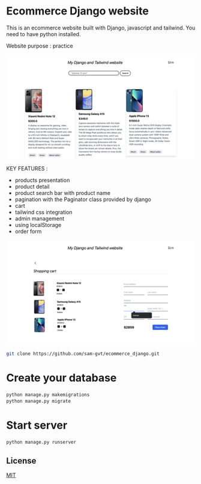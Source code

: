 # Ecommerce Django website

This is an ecommerce website built with Django, javascript and tailwind.
You need to have python installed.

Website purpose : practice

![Alt Text 1](./theme/images/homePage.png)


KEY FEATURES :
- products presentation
- product detail
- product search bar with product name
- pagination with the Paginator class provided by django
- cart
- tailwind css integration
- admin management 
- using localStorage
- order form

![Alt Text 2](./theme/images/cartPage.png)
```bash
git clone https://github.com/sam-gvt/ecommerce_django.git
```

# Create your database
```bash
python manage.py makemigrations
python manage.py migrate
```

# Start server 
```bash
python manage.py runserver
```

## License

[MIT](https://choosealicense.com/licenses/mit/)